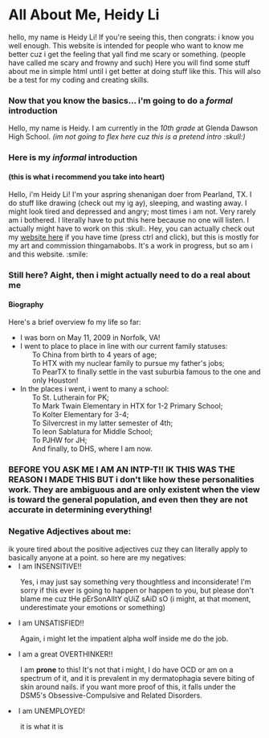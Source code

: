 <h1>All About Me, Heidy Li</h1>
<p>
hello, my name is Heidy Li! If you're seeing this, then congrats: i know you well enough. This website is intended for people who want to know me better cuz i get the feeling that yall find me scary or something. (people have called me scary and frowny and such)
Here you will find some stuff about me in simple html until i get better at doing stuff like this. This will also be a test for my coding and creating skills. 
</p>
<h3>Now that you know the basics... i'm going to do a <em>formal</em> introduction</h3>
<p>
  Hello, my name is Heidy. I am currently in the <em>10th grade</em> at <span style="color= blue;">Glenda Dawson High School</span>. <em>(im not going to flex here cuz this is a pretend intro :skull:)</em>
</p>
<h3>Here is my <span style="color= red;"><em>informal</em></span> introduction</h3>
<h4>(this is what i recommend you take into heart)</h4>
<p>
  Hello, i'm Heidy Li! I'm your aspring shenanigan doer from Pearland, TX. I do stuff like drawing (check out my ig ay), sleeping, and wasting away. I might look tired and depressed and angry; most times i am not. Very rarely am i bothered. I literally have to put this here because no one will listen. I actually might have to work on this :skull:. Hey, you can actually check out my <a href="https://heidyl.carrd.co/">website here</a> if you have time (press ctrl and click), but this is mostly for my art and commission thingamabobs. It's a work in progress, but so am i and this website. :smile:
</p>
<h3>Still here? Aight, then i might actually need to do a real about me</h3>
<h4>Biography</h4>
<p>Here's a brief overview fo my life so far:</p>
<ul>
  <li>I was born on May 11, 2009 in Norfolk, VA!</li>
  <li>I went to place to place in line with our current family statuses:
    <ul>To China from birth to 4 years of age;</ul>
    <ul>To HTX with my nuclear family to pursue my father's jobs;</ul>
    <ul>To PearTX to finally settle in the vast suburbia famous to the one and only Houston!</ul>
  </li>
  <li>In the places i went, i went to many a school:
  <ul>To St. Lutherain for PK;</ul>
  <ul>To Mark Twain Elementary in HTX for 1-2 Primary School;</ul>
  <ul>To Kolter Elementary for 3-4;</ul>
  <ul>To Silvercrest in my latter semester of 4th;</ul>
  <ul>To leon Sablatura for Middle School;</ul>
  <ul>To PJHW for JH;</ul>
  <ul>And finally, to DHS, where I am now.</ul>
</li>
</ul>
<h3>BEFORE YOU ASK ME I AM AN INTP-T!! IK THIS WAS THE REASON I MADE THIS BUT i don't like how these personalities work. They are ambiguous and are only existent when the view is toward the general population, and even then they are not accurate in determining everything!</h3>
<h3>Negative Adjectives about me:</h3>
ik youre tired about the positive adjectives cuz they can literally apply to basically anyone at a point. so here are my negatives:
<li>I am INSENSITIVE!!</li>
  <ul>Yes, i may just say something very thoughtless and inconsiderate! I'm sorry if this ever is going to happen or happen to you, but please don't blame me cuz tHe pErSonAlItY qUiZ sAiD sO (i might, at that moment, underestimate your emotions or something)</ul>
  <li>I am UNSATISFIED!!</li>
  <ul>Again, i might let the impatient alpha wolf inside me do the job.</ul>
  <li>I am a great OVERTHINKER!!</li>
  <ul>I am <b>prone</b> to this! It's not that i might, I do have OCD or am on a spectrum of it, and it is prevalent in my dermatophagia <span class="spoiler">severe biting of skin around nails.</span> if you want more proof of this, it falls under the DSM5's Obsessive-Compulsive and Related Disorders.</ul>
  <li>I am UNEMPLOYED!</li>
  <ul>it is what it is</ul>
